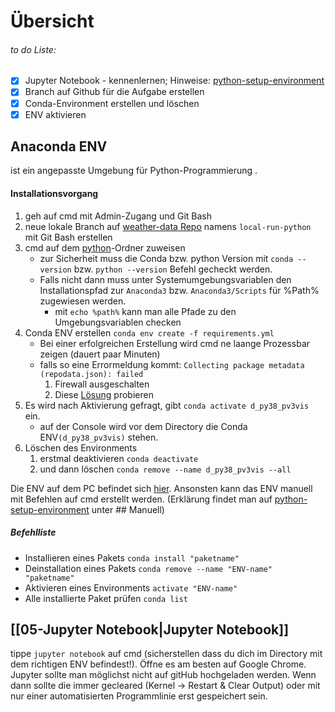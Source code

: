 # Übersicht
###### to do Liste:
- [x] Jupyter Notebook - kennenlernen; Hinweise: [python-setup-environment](https://github.com/htw-pv3/weather-data/blob/master/python/pv3_python_0_setup_environment.txt)
- [x] Branch auf Github für die Aufgabe erstellen
- [x] Conda-Environment erstellen und löschen
- [x] ENV aktivieren

## Anaconda ENV
ist ein angepasste Umgebung für Python-Programmierung .
#### Installationsvorgang
1. geh auf cmd mit Admin-Zugang und Git Bash
2. neue lokale Branch auf [weather-data Repo](https://github.com/htw-pv3/weather-data) namens `local-run-python` mit Git Bash erstellen 
3. cmd auf dem [python](file:///D:/git/github/htw-pv3/weather-data/python)-Ordner zuweisen
	- zur Sicherheit muss die Conda bzw. python Version mit `conda --version`  bzw. `python --version` Befehl gecheckt werden.
	- Falls nicht dann muss unter Systemumgebungsvariablen den Installationspfad zur `Anaconda3` bzw. `Anaconda3/Scripts` für %Path% zugewiesen werden.
		- mit `echo %path%` kann man alle Pfade zu den Umgebungsvariablen checken
4. Conda ENV erstellen `conda env create -f requirements.yml`
	- Bei einer erfolgreichen Erstellung wird cmd ne laange Prozessbar zeigen (dauert paar Minuten)
	- falls so eine Errormeldung kommt:
	   ```Collecting package metadata (repodata.json): failed``` 
		1. Firewall ausgeschalten
		2. Diese [Lösung](https://stackoverflow.com/questions/50125472/issues-with-installing-python-libraries-on-windows-condahttperror-http-000-co) probieren
5. Es wird nach Aktivierung gefragt, gibt `conda activate d_py38_pv3vis` ein.
	- auf der Console wird vor dem Directory die Conda ENV`(d_py38_pv3vis)` stehen. 
6. Löschen des Environments
	1. erstmal deaktivieren `conda deactivate`
	2. und dann löschen `conda remove --name d_py38_pv3vis --all`

Die ENV auf dem PC befindet sich [hier](file:///C:/Anaconda3/envs).
Ansonsten kann das ENV manuell mit Befehlen auf cmd erstellt werden. (Erklärung findet man auf [python-setup-environment](https://github.com/htw-pv3/weather-data/blob/master/python/pv3_python_0_setup_environment.txt) unter ## Manuell)

##### Befehlliste
- Installieren eines Pakets `conda install "paketname"`
- Deinstallation eines Pakets `conda remove --name "ENV-name" "paketname"`
- Aktivieren eines Environments `activate "ENV-name"`
- Alle installierte Paket prüfen `conda list`

## [[05-Jupyter Notebook|Jupyter Notebook]]
tippe `jupyter notebook` auf cmd (sicherstellen dass du dich im Directory mit dem richtigen ENV befindest!). Öffne es am besten auf Google Chrome.
Jupyter sollte man möglichst nicht auf gitHub hochgeladen werden. Wenn dann sollte die immer gecleared (Kernel -> Restart & Clear Output) oder mit nur einer automatisierten Programmlinie erst gespeichert sein.